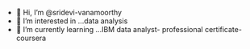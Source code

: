 - 👋 Hi, I’m @sridevi-vanamoorthy
- 👀 I’m interested in ...data analysis
- 🌱 I’m currently learning ...IBM data analyst- professional certificate- coursera


<!---
sridevi-vanamoorthy/sridevi-vanamoorthy is a ✨ special ✨ repository because its `README.md` (this file) appears on your GitHub profile.
You can click the Preview link to take a look at your changes.
--->
